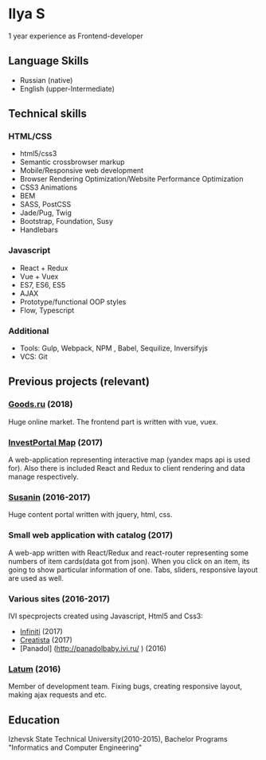 # Ilya S

1 year experience as Frontend-developer

## Language Skills

* Russian (native)
* English (upper-Intermediate)


## Technical skills

### HTML/CSS

* html5/css3
* Semantic crossbrowser markup
* Mobile/Responsive web development
* Browser Rendering Optimization/Website Performance Optimization
* CSS3 Animations
* BEM
* SASS, PostCSS
* Jade/Pug, Twig
* Bootstrap, Foundation, Susy
* Handlebars


### Javascript

* React + Redux
* Vue + Vuex
* ES7, ES6, ES5
* AJAX
* Prototype/functional OOP styles
* Flow, Typescript


### Additional
* Tools: Gulp, Webpack, NPM , Babel, Sequilize, Inversifyjs
* VCS: Git



## Previous projects (relevant)
### [Goods.ru](https://goods.ru/) (2018)
Huge online market. The frontend part is written with vue, vuex.

### [InvestPortal Map](http://investudm.ru/map/) (2017)
A web-application representing interactive map (yandex maps api is used for). Also there is included React and Redux to client rendering and data manage respectively.

### [Susanin](https://susanin.news/) (2016-2017)
Huge content portal written with jquery, html, css.

### Small web application with catalog (2017)
A web-app written with React/Redux and react-router representing some numbers of item cards(data got from json). When
you click on an item, its going to show particular information of one. Tabs, sliders, responsive layout are used as well.

### Various sites (2016-2017)

IVI specprojects created using Javascript, Html5 and Css3:

* [Infiniti](https://infiniti.ivi.ru/) (2017)
* [Creatista](https://creatista.ivi.ru/) (2017)
* [Panadol] (http://panadolbaby.ivi.ru/ ) (2016)

### [Latum](http://latum.pro/) (2016)

Member of development team. Fixing bugs, creating responsive layout, making ajax requests and etc.

## Education

Izhevsk State Technical University(2010-2015), Bachelor Programs "Informatics and Computer Engineering"
